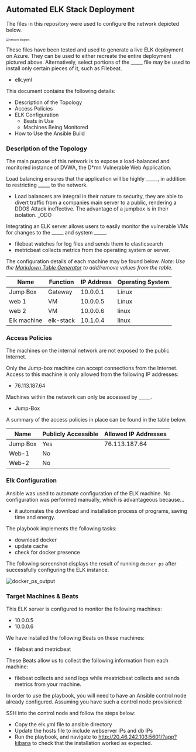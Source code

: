 ## Automated ELK Stack Deployment

The files in this repository were used to configure the network depicted below.

<img src="C:\Users\jaque\Pictures\Screenshots\network diagram.png" alt="network diagram" style="zoom:50%;" />

These files have been tested and used to generate a live ELK deployment on Azure. They can be used to either recreate the entire deployment pictured above. Alternatively, select portions of the _____ file may be used to install only certain pieces of it, such as Filebeat.

  - elk.yml

This document contains the following details:
- Description of the Topology
- Access Policies
- ELK Configuration
  - Beats in Use
  - Machines Being Monitored
- How to Use the Ansible Build


### Description of the Topology

The main purpose of this network is to expose a load-balanced and monitored instance of DVWA, the D*mn Vulnerable Web Application.

Load balancing ensures that the application will be highly _____, in addition to restricting _____ to the network.
- Load balancers are integral in their nature to security, they are able to divert traffic from a companies main server to a public, rendering a DDOS Attack ineffective. The advantage of a jumpbox is in their isolation.  _ODO

Integrating an ELK server allows users to easily monitor the vulnerable VMs for changes to the _____ and system _____.
- filebeat watches for log files and sends them to elasticsearch
- metricbeat collects metrics from the operating system or server.

The configuration details of each machine may be found below.
_Note: Use the [Markdown Table Generator](http://www.tablesgenerator.com/markdown_tables) to add/remove values from the table_.

| Name        | Function  | IP Address | Operating System |
| ----------- | --------- | ---------- | ---------------- |
| Jump Box    | Gateway   | 10.0.0.1   | Linux            |
| web 1       | VM        | 10.0.0.5   | Linux            |
| web 2       | VM        | 10.0.0.6   | linux            |
| Elk machine | elk-stack | 10.1.0.4   | linux            |

### Access Policies

The machines on the internal network are not exposed to the public Internet. 

Only the Jump-box machine can accept connections from the Internet. Access to this machine is only allowed from the following IP addresses:
- 76.113.187.64  

Machines within the network can only be accessed by _____.
- Jump-Box

A summary of the access policies in place can be found in the table below.

| Name     | Publicly Accessible | Allowed IP Addresses |
| -------- | ------------------- | -------------------- |
| Jump Box | Yes                 | 76.113.187.64        |
| Web-1    | No                  |                      |
| Web-2    | No                  |                      |

### Elk Configuration

Ansible was used to automate configuration of the ELK machine. No configuration was performed manually, which is advantageous because...
- it automates the download and installation process of programs, saving time and energy.

The playbook implements the following tasks:

- download docker
- update cache
- check for docker presence 

The following screenshot displays the result of running `docker ps` after successfully configuring the ELK instance.

![docker_ps_output](C:\Users\jaque\Pictures\Screenshots\docker_ps_output.png)

### Target Machines & Beats
This ELK server is configured to monitor the following machines:
- 10.0.0.5	
- 10.0.0.6

We have installed the following Beats on these machines:
- filebeat and metricbeat

These Beats allow us to collect the following information from each machine:
- filebeat collects and send logs while meatricbeat collects and sends metrics from your machine.

In order to use the playbook, you will need to have an Ansible control node already configured. Assuming you have such a control node provisioned: 

SSH into the control node and follow the steps below:
- Copy the elk.yml file to ansible directory 
- Update the hosts file to include webserver IPs and db IPs
- Run the playbook, and navigate to http://20.46.242.103:5601/?app?kibana to check that the installation worked as expected.

